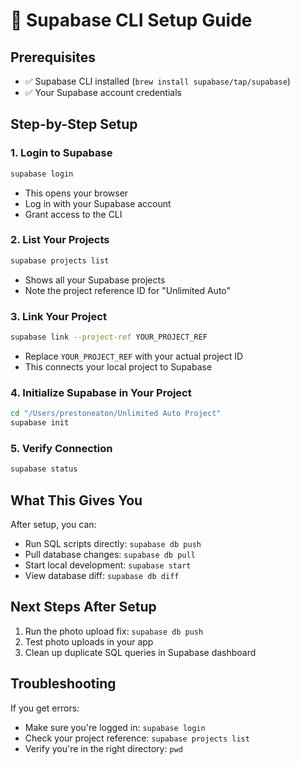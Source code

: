 # 🔐 Supabase CLI Setup Guide

## Prerequisites
- ✅ Supabase CLI installed (`brew install supabase/tap/supabase`)
- ✅ Your Supabase account credentials

## Step-by-Step Setup

### 1. Login to Supabase
```bash
supabase login
```
- This opens your browser
- Log in with your Supabase account
- Grant access to the CLI

### 2. List Your Projects
```bash
supabase projects list
```
- Shows all your Supabase projects
- Note the project reference ID for "Unlimited Auto"

### 3. Link Your Project
```bash
supabase link --project-ref YOUR_PROJECT_REF
```
- Replace `YOUR_PROJECT_REF` with your actual project ID
- This connects your local project to Supabase

### 4. Initialize Supabase in Your Project
```bash
cd "/Users/prestoneaton/Unlimited Auto Project"
supabase init
```

### 5. Verify Connection
```bash
supabase status
```

## What This Gives You

After setup, you can:
- Run SQL scripts directly: `supabase db push`
- Pull database changes: `supabase db pull`
- Start local development: `supabase start`
- View database diff: `supabase db diff`

## Next Steps After Setup

1. Run the photo upload fix: `supabase db push`
2. Test photo uploads in your app
3. Clean up duplicate SQL queries in Supabase dashboard

## Troubleshooting

If you get errors:
- Make sure you're logged in: `supabase login`
- Check your project reference: `supabase projects list`
- Verify you're in the right directory: `pwd`
